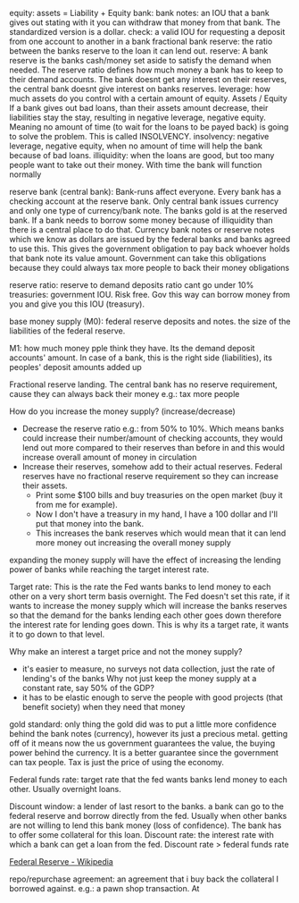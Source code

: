 equity:
assets = Liability + Equity
bank:
bank notes: an IOU that a bank gives out stating with it you can withdraw that money from that bank. The standardized version is a dollar.
check: a valid IOU for requesting a deposit from one account to another in a bank
fractional bank reserve: the ratio between the banks reserve to the loan it can lend out.
reserve: A bank reserve is the banks cash/money set aside to satisfy the demand when needed. The reserve ratio defines how much money a bank has to keep to their demand accounts. The bank doesnt get any interest on their reserves, the central bank doesnt give interest on banks reserves. 
leverage: how much assets do you control with a certain amount of equity. Assets / Equity
If a bank gives out bad loans, than their assets amount decrease, their liabilities stay the stay, resulting in	negative leverage, negative equity. Meaning no amount of time (to wait for the loans to be payed back) is
going to solve the problem. This is called INSOLVENCY.
insolvency: negative leverage, negative equity, when no amount of time will help the bank because of bad loans.
illiquidity: when the loans are good, but too many people want to take out their money. With time the bank will function normally


reserve bank (central bank):
Bank-runs affect everyone. 
Every bank has a checking account at the reserve bank. Only central bank issues currency and only one type of currency/bank note. The banks gold is at the reserved bank. If a bank needs to borrow some money because of illiquidity than there is a central place to do that.
Currency bank notes or reserve notes which we know as dollars are issued by the federal banks and banks agreed to use this. This gives the government obligation to pay back whoever holds that bank note its value amount. Government can take this obligations because they could always tax more people to back their money obligations

reserve ratio: reserve to demand deposits ratio cant go under 10%
treasuries: government IOU. Risk free. Gov this way can borrow money from you and give you this IOU (treasury).

base money supply (M0):  federal reserve deposits and notes. the size of the liabilities of the federal reserve.

M1: how much money pple think they have. Its the demand deposit accounts' amount. In case of a bank, this is the right side (liabilities), its peoples' deposit amounts added up

Fractional reserve landing. The central bank has no reserve requirement, cause they can always back their money e.g.: tax more people

How do you increase the money supply? (increase/decrease)
- Decrease the reserve ratio e.g.: from 50% to 10%. Which means banks could increase their number/amount of checking accounts, they would lend out more compared to their reserves than before in and this would increase overall amount of money in circulation
- Increase their reserves, somehow add to their actual reserves. Federal reserves have no fractional reserve requirement so they can increase their assets. 
	- Print some $100 bills and buy treasuries on the open market (buy it from me for example). 
	- Now I don't have a treasury in my hand, I have a 100 dollar and I'll put that money into the bank.
	- This increases the bank reserves which would mean that it can lend more money out increasing the overall money supply

 expanding the money supply will have the effect of increasing the lending power of banks while reaching the target interest rate.

Target rate: This is the rate the Fed wants banks to lend money to each other on a very short term basis overnight. The Fed doesn't set this rate, if it wants to increase the money supply which will increase the banks reserves so that the demand for the banks lending each other goes down therefore the interest rate for lending goes down. This is why its a target rate, it wants it to go down to that level.

 Why make an interest a target price and not the money supply?
 - it's easier to measure, no surveys not data collection, just the rate of lending's of the banks
 Why not just keep the money supply at a constant rate, say 50% of the GDP? 
 - it has to be elastic enough to serve the people with good projects (that benefit society) when they need that money

 gold standard: only thing the gold did was to put a little more confidence behind the bank notes (currency), however its just a precious metal. getting off of it means now the us government guarantees the value, the buying power behind the currency. It is a better guarantee since the government can tax people. Tax is just the price of using the economy.

Federal funds rate: target rate that the fed wants banks lend money to each other. Usually overnight loans.

Discount window: a lender of last resort to the banks. a bank can go to the federal reserve and borrow directly from the fed. Usually when other banks are not willing to lend this bank money (loss of confidence). The bank has to offer some collateral for this loan.
Discount rate: the interest rate with which a bank can get a loan from the fed. Discount rate > federal funds rate

[Federal Reserve - Wikipedia](https://en.wikipedia.org/wiki/Federal_Reserve)

 repo/repurchase agreement: an agreement that i buy back the collateral I borrowed against. 
 e.g.: a pawn shop transaction. At 